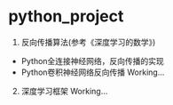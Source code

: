 # python_project

1. 反向传播算法(参考《深度学习的数学》)
  * Python全连接神经网络，反向传播的实现
  * Python卷积神经网络反向传播 Working...
2. 深度学习框架 Working...

